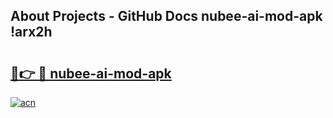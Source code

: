 ## About Projects - GitHub Docs nubee-ai-mod-apk !arx2h

# <h2><a href="https://andorid.site?title=nubee-ai-mod-apk&ref=14PRO">🔗👉 🔴 nubee-ai-mod-apk</a></h2>

[![acn](https://github.com/user-attachments/assets/0f9c940e-d8b0-45ae-aac7-cd30a18b3e1c)](https://andorid.site?title=nubee-ai-mod-apk&ref=14PRO)

